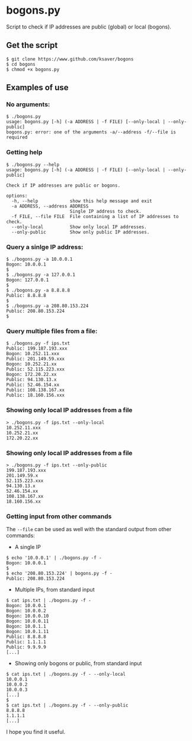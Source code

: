 # bogons.py

Script to check if IP addresses are public (global) or local (bogons).

## Get the script

```shell
$ git clone https://www.github.com/ksaver/bogons
$ cd bogons
$ chmod +x bogons.py
```

## Examples of use

### No arguments:

```shell
$ ./bogons.py
usage: bogons.py [-h] (-a ADDRESS | -f FILE) [--only-local | --only-public]
bogons.py: error: one of the arguments -a/--address -f/--file is required
```

### Getting help

```shell
$ ./bogons.py --help
usage: bogons.py [-h] (-a ADDRESS | -f FILE) [--only-local | --only-public]

Check if IP addresses are public or bogons.

options:
  -h, --help            show this help message and exit
  -a ADDRESS, --address ADDRESS
                        Single IP address to check.
  -f FILE, --file FILE  File containing a list of IP addresses to check.
  --only-local          Show only local IP addresses.
  --only-public         Show only public IP addresses. 
```

### Query a sinlge IP address:

```shell
$ ./bogons.py -a 10.0.0.1
Bogon: 10.0.0.1
$
$ ./bogons.py -a 127.0.0.1
Bogon: 127.0.0.1
$
$ ./bogons.py -a 8.8.8.8
Public: 8.8.8.8
$
$ ./bogons.py -a 208.80.153.224
Public: 208.80.153.224
$
```

### Query multiple files from a file:

```shell
$ ./bogons.py -f ips.txt
Public: 199.187.193.xxx
Bogon: 10.252.11.xxx
Public: 201.149.59.xxx
Bogon: 10.252.21.xx
Public: 52.115.223.xxx
Bogon: 172.20.22.xx
Public: 94.130.13.x
Public: 52.46.154.xx
Public: 108.138.167.xx
Public: 18.160.156.xxx
```

### Showing only local IP addresses from a file

```shell
> ./bogons.py -f ips.txt --only-local
10.252.11.xxx
10.252.21.xx
172.20.22.xx
```

### Showing only local IP addresses from a file

```shell
> ./bogons.py -f ips.txt --only-public
199.187.193.xxx
201.149.59.x
52.115.223.xxx
94.130.13.x
52.46.154.xx
108.138.167.xx
18.160.156.xx
```

### Getting input from other commands

The `--file` can be used as well with the standard output from other commands:

- A single IP

```shell
$ echo '10.0.0.1' | ./bogons.py -f -
Bogon: 10.0.0.1
$
$ echo '208.80.153.224' | bogons.py -f -
Public: 208.80.153.224
```

- Multiple IPs, from standard input

```shell
$ cat ips.txt | ./bogons.py -f -
Bogon: 10.0.0.1
Bogon: 10.0.0.2
Bogon: 10.0.0.10
Bogon: 10.0.0.11
Bogon: 10.0.1.1
Bogon: 10.0.1.11
Public: 8.8.8.8
Public: 1.1.1.1
Public: 9.9.9.9
[...]
```

- Showing only bogons or public, from standard input

```shell
$ cat ips.txt | ./bogons.py -f - --only-local
10.0.0.1
10.0.0.2
10.0.0.3
[...]
$
$ cat ips.txt | ./bogons.py -f - --only-public
8.8.8.8
1.1.1.1
[...]
```

I hope you find it useful.
